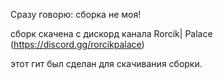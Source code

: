 Сразу говорю: сборка не моя!

сборк скачена с дискорд канала Rorcik| Palace (https://discord.gg/rorcikpalace)

этот гит был сделан для скачивания сборки.
